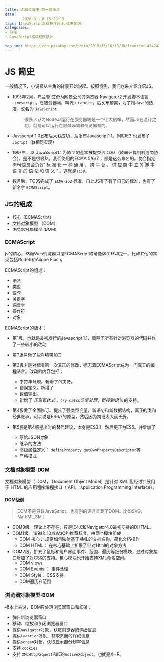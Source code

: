 ```yaml
---
title: 读JS红皮书-第一章简介
date: 
        2020-01-16 15:29:18
tags: [JavaScript高级程序设计,读书笔记]
categories:
- 前端
- JavaScript高级程序设计

top_img: https://cdn.pixabay.com/photo/2019/07/16/18/18/frontend-4342425_1280.png
---
```


# JS 简史

一般情况下，小说都从主角的背景开始说起。按照惯例，我们也来介绍介绍JS。

* 1995年2月，布兰登·艾奇为网景公司的浏览器 Navigator2 开发脚本语言`LiveScript` 。在服务器端，叫做 `LiveWire`。后发布前期，为了蹭Java的热度，改名为 `JavaScript`

  > 很多人认为NodeJs运行在服务器端是一个伟大创举，然而JS在设计之初，就是可以运行在服务器端和浏览器端的。

* Javascript 1.0发布后大获成功，后发布Javascript1.1。同时IE3 也发布了`JScript`（js相同实现）

* 1997年，以 JavaScript1.1 为原型的蓝本被提交给 `ECMA`（欧洲计算机制造商协会）。是不是很眼熟，我们使用的ECMA 5/6/7 ，都是这么命名的。协会指定39号委员会负责“ 标 准 化 一 种 通 用 、 跨 平 台 、 供 应 商 中 立 的 脚 本 语 言 的 语 法 和 语 义 ” 。这就是`TC39`。

* 数月后，TC39完成了 `ECMA-262` 标准。自此JS有了有了自己的标准，也有了新名字 `ECMAScript`。

## JS的组成

* 核心（ECMAScript）
* 文档对象模型 （DOM）
* 浏览器对象模型 (BOM)

### ECMAScript

js的核心。然而Web浏览器只是ECMAScript的可能*宿主环境*之一。比如其他的实现包括Nodeh和Adobe Flash。

ECMAScript的组成：

* 语法
* 类型
* 语句
* 关键字
* 保留字
* 操作符
* 对象

ECMAScript的版本：

* 第1版。也就是最初发行的Javascript 1.1，删除了所有针对浏览器的代码并作了一些较小的改动

* 第2版只做了些许编辑加工

* 第3版才是对标准第一次真正的修改，标志着ECMAScript成为一门真正的编程语言。改动的内容包括：
  
  * 字符串处理。新增了的支持。
  * 错误定义。新增了
  * 数值输出。
  * 新增了 *正则表达式* 、*`try-catch`异常处理*、*新控制语句* 的支持。

* 第4版做了全面修订。提出了强类型变量，新语句和新数据结构，真正的类和经典继承。可以说是ES6/7的原型。然后因为跨域太大而夭折。

* 第5版是第4版提出时的替代建议，本身是ES3.1，然后更正为ES5。并增加了

  * 原始JSON对象
  * 继承的方法
  * 高级属性定义： `defineProperty`, `getOwnPropertyDescriptor`等
  * 严格模式

### 文档对象模型-DOM

文档对象模型（ DOM， Document Object Model）是针对 XML 但经过扩展用于 HTML 的应用程序编程接口（ API， Application Programming Interface）。

#### DOM级别

> DOM不是只有JavaScript，也有别的语言实现了DOM。比如SVG，MathML,SMIL

* DOM0级。理论上不存在，只是IE4.0和Navigator4.0最初支持的DHTML。
* DOM1级。1998年10成W3C的推荐标准。由两个模块组成：
  * DOM 核心： 规定如何映射基于XML的文档结构，简化文档操作
  * DOM HTML： 在核心基础上扩展了针对Html的对象方法
* DOM2级。扩充了鼠标和用户界面事件、范围、遍历等细分模块，通过对象接口增加了对CSS的支持。核心模块也开始支持XML命名空间。
  * DOM views
  * DOM Events ： 事件处理
  * DOM Style： CSS支持
  * DOM遍历和范围


### 浏览器对象模型-BOM
根本上来说，BOM只处理浏览器窗口和框架：
  * 弹出新浏览器窗口
  * 移动、缩放和关闭浏览器窗口
  * 提供`navigator`对象，获取浏览器的详细信息
  * 提供`location`对象，获取页面的详细信息
  * 提供`screen`对象，获取显示器分辨率信息
  * 支持 `cookies`
  * 支持 `XMLHttpRequest`和IE的`ActiveXObject`。也就是XHR。

  
